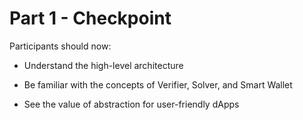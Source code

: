 # Part 1 - Checkpoint

Participants should now:

- Understand the high-level architecture

- Be familiar with the concepts of Verifier, Solver, and Smart Wallet

- See the value of abstraction for user-friendly dApps